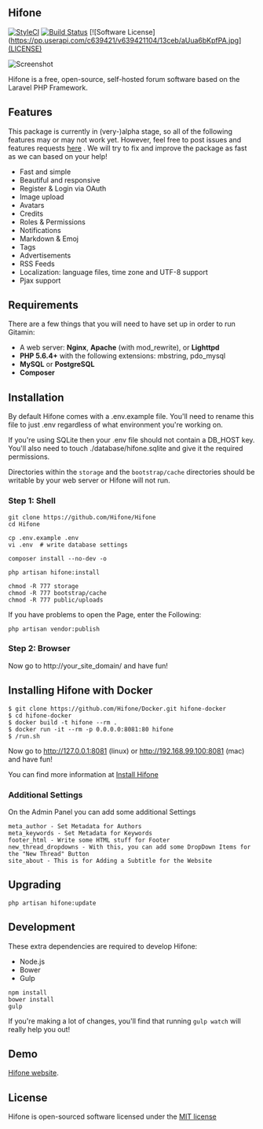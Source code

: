 ## Hifone

[![StyleCI](https://styleci.io/repos/60775510/shield)](https://styleci.io/repos/60775510/)
[![Build Status](https://img.shields.io/travis/Hifone/Hifone/master.svg?style=flat-square)](https://travis-ci.org/Hifone/Hifone)
[![Software License](https://pp.userapi.com/c639421/v639421104/13ceb/aUua6bKpfPA.jpg](LICENSE)

![Screenshot](http://hifone.com/images/screenshot.png)

Hifone is a free, open-source, self-hosted forum software based on the Laravel PHP Framework.

## Features

This package is currently in (very-)alpha stage, so all of the following features may or may not work yet. However, feel free to post issues and features requests [here](https://github.com/Hifone/Hifone/issues) . We will try to fix and improve the package as fast as we can based on your help!

* Fast and simple
* Beautiful and responsive
* Register & Login via OAuth
* Image upload
* Avatars
* Credits
* Roles & Permissions
* Notifications
* Markdown & Emoj
* Tags
* Advertisements
* RSS Feeds
* Localization: language files, time zone and UTF-8 support
* Pjax support

## Requirements

There are a few things that you will need to have set up in order to run Gitamin:

- A web server: **Nginx**, **Apache** (with mod_rewrite), or **Lighttpd**
- **PHP 5.6.4+** with the following extensions: mbstring, pdo_mysql
- **MySQL** or **PostgreSQL**
- **Composer**

## Installation

By default Hifone comes with a .env.example file. You'll need to rename this file to just .env regardless of what environment you're working on.

If you're using SQLite then your .env file should not contain a DB_HOST key. You'll also need to touch ./database/hifone.sqlite and give it the required permissions.

Directories within the `storage` and the `bootstrap/cache` directories should be writable by your web server or Hifone will not run. 


### Step 1: Shell

```shell
git clone https://github.com/Hifone/Hifone
cd Hifone

cp .env.example .env
vi .env  # write database settings

composer install --no-dev -o

php artisan hifone:install

chmod -R 777 storage
chmod -R 777 bootstrap/cache
chmod -R 777 public/uploads
```

If you have problems to open the Page, enter the Following:
```shell
php artisan vendor:publish
```

### Step 2: Browser

Now go to http://your_site_domain/ and have fun!

## Installing Hifone with Docker

```shell
$ git clone https://github.com/Hifone/Docker.git hifone-docker
$ cd hifone-docker
$ docker build -t hifone --rm .
$ docker run -it --rm -p 0.0.0.0:8081:80 hifone
$ /run.sh
```
Now go to http://127.0.0.1:8081 (linux) or http://192.168.99.100:8081 (mac) and have fun!

You can find more information at [Install Hifone](https://github.com/Hifone/Docker/blob/master/README.md)

### Additional Settings
On the Admin Panel you can add some additional Settings
```
meta_author - Set Metadata for Authors
meta_keywords - Set Metadata for Keywords
footer_html - Write some HTML stuff for Footer
new_thread_dropdowns - With this, you can add some DropDown Items for the "New Thread" Button
site_about - This is for Adding a Subtitle for the Website
```

## Upgrading

```shell
php artisan hifone:update
```

## Development

These extra dependencies are required to develop Hifone:

- Node.js
- Bower
- Gulp

```shell
npm install
bower install
gulp
```

If you're making a lot of changes, you'll find that running `gulp watch` will really help you out!

## Demo

[Hifone website](http://hifone.com/).

## License

Hifone is open-sourced software licensed under the [MIT license](http://opensource.org/licenses/MIT)
